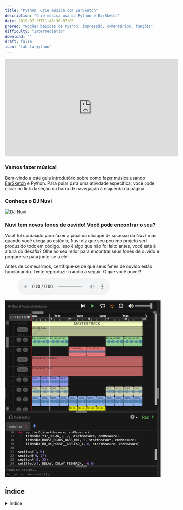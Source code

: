 ```yaml
---
title: "Python: Crie música com EarSketch"
description: "Crie música usando Python e EarSketch"
date: 2019-07-23T11:45:38-07:00
prereq: "Noções básicas de Python: impressão, comentários, funções"
difficulty: "Intermediário"
download: ""
draft: false
icon: "fab fa-python"
---
```

<p style="text-align: center;"><iframe width="560" height="315" src="https://www.youtube.com/embed/g0u1CkbpUWQ" frameborder="0" allow="accelerometer; autoplay; encrypted-media; gyroscope; picture-in-picture" allowfullscreen></iframe></p>

### Vamos fazer música!

Bem-vindo a este guia introdutório sobre como fazer música usando
[EarSketch](https://en.wikipedia.org/wiki/EarSketch) e Python. Para pular para uma atividade específica, você pode clicar no link da seção na barra de navegação à esquerda da página.

<!--- LEAVING THIS VIDEO HERE IN CASE IT IS NEEDED <p style="text-align: center;"><iframe width="560" height="315" src="https://www.youtube.com/embed/g0u1CkbpUWQ?start=79" frameborder="0" allow="accelerometer; autoplay; encrypted-media; gyroscope; picture-in-picture" allowfullscreen></iframe></p> --->

### Conheça o DJ Nuvi
![DJ Nuvi](https://media.giphy.com/media/OTk8FTCvQ5WQQfJqVf/giphy.gif)

### Nuvi tem novos fones de ouvido! Você pode encontrar o seu?

Você foi contatado para fazer a próxima mixtape de sucesso da Nuvi, mas quando você chega ao estúdio, Nuvi diz que seu próximo projeto será produzido todo em código. Isso é algo que não foi feito antes, você está à altura do desafio? Olhe ao seu redor para encontrar seus fones de ouvido e prepare-se para
junte-se a ele!

Antes de começarmos, certifique-se de que seus fones de ouvido estão funcionando. Tente reproduzir o áudio a seguir. O que você ouve?!

<figure>
    <audio
        controls
        src="./audio/good-enough.mp3">
            Teste o áudio para ver se o seu navegador oferece suporte ao elemento de áudio. Se você não conseguir reproduzir o áudio, provavelmente significa que seu navegador não oferece suporte a isso. 
            <code>audio</code> element.
    </audio>
</figure>

![alt text height="600px" width="50%"](img/screenshot-overview.png "Earsketch-play-overview")

## Índice

<details close>
<summary>Índice</summary>
{{% children /%}}
</details>
